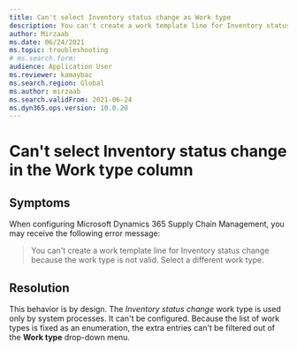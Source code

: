 ```yaml
--- 
title: Can't select Inventory status change as Work type 
description: You can't create a work template line for Inventory status change because the work type is used only by system processes. Select a different work type. 
author: Mirzaab 
ms.date: 06/24/2021 
ms.topic: troubleshooting 
# ms.search.form:  
audience: Application User 
ms.reviewer: kamaybac 
ms.search.region: Global 
ms.author: mirzaab 
ms.search.validFrom: 2021-06-24 
ms.dyn365.ops.version: 10.0.20 
--- 
```

# Can't select Inventory status change in the Work type column

## Symptoms

When configuring Microsoft Dynamics 365 Supply Chain Management, you may receive the following error message:

> You can't create a work template line for Inventory status change because the work type is not valid. Select a different work type.

## Resolution

This behavior is by design. The *Inventory status change* work type is used only by system processes. It can't be configured. Because the list of work types is fixed as an enumeration, the extra entries can't be filtered out of the **Work type** drop-down menu.
